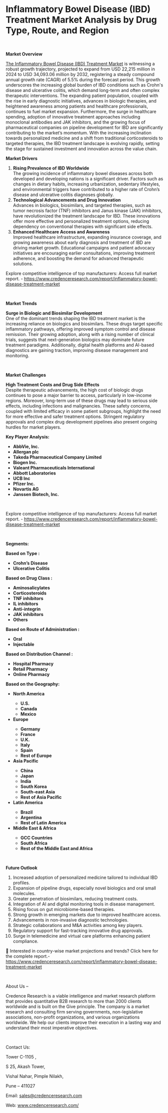 # Inflammatory Bowel Disease (IBD) Treatment Market Analysis by Drug Type, Route, and Region


<p><strong>&nbsp;</strong></p>
<p><strong>Market Overview</strong></p>
<p><a href="https://www.credenceresearch.com/report/inflammatory-bowel-disease-treatment-market">The Inflammatory Bowel Disease (IBD) Treatment Market</a> is witnessing a robust growth trajectory, projected to expand from USD 22,215 million in 2024 to USD 34,093.06 million by 2032, registering a steady compound annual growth rate (CAGR) of 5.5% during the forecast period. This growth underscores the increasing global burden of IBD conditions such as Crohn's disease and ulcerative colitis, which demand long-term and often complex therapeutic interventions. The expanding patient population, coupled with the rise in early diagnostic initiatives, advances in biologic therapies, and heightened awareness among patients and healthcare professionals, continues to fuel market expansion. Furthermore, the surge in healthcare spending, adoption of innovative treatment approaches including monoclonal antibodies and JAK inhibitors, and the growing focus of pharmaceutical companies on pipeline development for IBD are significantly contributing to the market&rsquo;s momentum. With the increasing inclination towards personalized medicine and a shift from traditional corticosteroids to targeted therapies, the IBD treatment landscape is evolving rapidly, setting the stage for sustained investment and innovation across the value chain.</p>
<p><strong>Market Drivers</strong></p>
<ol>
<li><strong> Rising Prevalence of IBD Worldwide</strong><br data-start="1363" data-end="1366" /> The growing incidence of inflammatory bowel diseases across both developed and developing nations is a significant driver. Factors such as changes in dietary habits, increasing urbanization, sedentary lifestyles, and environmental triggers have contributed to a higher rate of Crohn&rsquo;s disease and ulcerative colitis diagnoses globally.</li>
<li data-start="1703" data-end="2105"><strong data-start="1703" data-end="1756"> Technological Advancements and Drug Innovation</strong><br data-start="1756" data-end="1759" /> Advances in biologics, biosimilars, and targeted therapies, such as tumor necrosis factor (TNF) inhibitors and Janus kinase (JAK) inhibitors, have revolutionized the treatment landscape for IBD. These innovations offer more effective and personalized treatment options, reducing dependency on conventional therapies with significant side effects.</li>
<li data-start="2107" data-end="2499"><strong data-start="2107" data-end="2154"> Enhanced Healthcare Access and Awareness</strong><br data-start="2154" data-end="2157" /> Improved healthcare infrastructure, expanding insurance coverage, and growing awareness about early diagnosis and treatment of IBD are driving market growth. Educational campaigns and patient advocacy initiatives are encouraging earlier consultations, improving treatment adherence, and boosting the demand for advanced therapeutic solutions.</li>
</ol>
<p>Explore competitive intelligence of top manufacturers: Access full market report. - <a href="https://www.credenceresearch.com/report/inflammatory-bowel-disease-treatment-market">https://www.credenceresearch.com/report/inflammatory-bowel-disease-treatment-market</a></p>
<p>&nbsp;</p>
<p><strong>Market Trends</strong></p>
<p><strong>Surge in Biologic and Biosimilar Development</strong><br data-start="2592" data-end="2595" /> One of the dominant trends shaping the IBD treatment market is the increasing reliance on biologics and biosimilars. These drugs target specific inflammatory pathways, offering improved symptom control and disease remission. Their growing adoption, along with a rising number of clinical trials, suggests that next-generation biologics may dominate future treatment paradigms. Additionally, digital health platforms and AI-based diagnostics are gaining traction, improving disease management and monitoring.</p>
<p><strong>&nbsp;</strong></p>
<p><strong>Market Challenges</strong></p>
<p><strong>High Treatment Costs and Drug Side Effects</strong><br data-start="3165" data-end="3168" /> Despite therapeutic advancements, the high cost of biologic drugs continues to pose a major barrier to access, particularly in low-income regions. Moreover, long-term use of these drugs may lead to serious side effects, including infections and malignancies. These safety concerns, coupled with limited efficacy in some patient subgroups, highlight the need for more effective and safer treatment options. Stringent regulatory approvals and complex drug development pipelines also present ongoing hurdles for market players.</p>
<p><strong>Key Player Analysis:</strong></p>
<ul>
<li><strong>AbbVie, Inc.</strong></li>
<li><strong>Allergan plc</strong></li>
<li><strong>Takeda Pharmaceutical Company Limited</strong></li>
<li><strong>Biogen Inc.</strong></li>
<li><strong>Valeant Pharmaceuticals International</strong></li>
<li><strong>Abbott Laboratories</strong></li>
<li><strong>UCB Inc</strong></li>
<li><strong>Pfizer Inc.</strong></li>
<li><strong>Novartis AG</strong></li>
<li><strong>Janssen Biotech, Inc.</strong></li>
</ul>
<p><strong>&nbsp;</strong></p>
<p>Explore competitive intelligence of top manufacturers: Access full market report. - <a href="https://www.credenceresearch.com/report/inflammatory-bowel-disease-treatment-market">https://www.credenceresearch.com/report/inflammatory-bowel-disease-treatment-market</a></p>
<p><strong>&nbsp;</strong></p>
<p><strong>Segments:</strong></p>
<p><strong>Based on&nbsp;Type&nbsp;:</strong></p>
<ul>
<li><strong>Crohn&rsquo;s Disease</strong></li>
<li><strong>Ulcerative Colitis</strong></li>
</ul>
<p><strong>Based on&nbsp;Drug Class&nbsp;:</strong></p>
<ul>
<li><strong>Aminosalicylates</strong></li>
<li><strong>Corticosteroids</strong></li>
<li><strong>TNF inhibitors</strong></li>
<li><strong>IL inhibitors</strong></li>
<li><strong>Anti-integrin</strong></li>
<li><strong>JAK inhibitors</strong></li>
<li><strong>Others</strong></li>
</ul>
<p><strong>Based on&nbsp;Route of Administration&nbsp;:</strong></p>
<ul>
<li><strong>Oral</strong></li>
<li><strong>Injectable</strong></li>
</ul>
<p><strong>Based on&nbsp;Distribution Channel&nbsp;:</strong></p>
<ul>
<li><strong>Hospital Pharmacy</strong></li>
<li><strong>Retail Pharmacy</strong></li>
<li><strong>Online Pharmacy</strong></li>
</ul>
<p><strong>Based on the Geography:</strong></p>
<ul>
<li><strong>North America</strong></li>
<ul>
<li><strong>U.S.</strong></li>
<li><strong>Canada</strong></li>
<li><strong>Mexico</strong></li>
</ul>
<li><strong>Europe</strong></li>
<ul>
<li><strong>Germany</strong></li>
<li><strong>France</strong></li>
<li><strong>U.K.</strong></li>
<li><strong>Italy</strong></li>
<li><strong>Spain</strong></li>
<li><strong>Rest of Europe</strong></li>
</ul>
<li><strong>Asia Pacific</strong></li>
<ul>
<li><strong>China</strong></li>
<li><strong>Japan</strong></li>
<li><strong>India</strong></li>
<li><strong>South Korea</strong></li>
<li><strong>South-east Asia</strong></li>
<li><strong>Rest of Asia Pacific</strong></li>
</ul>
<li><strong>Latin America</strong></li>
<ul>
<li><strong>Brazil</strong></li>
<li><strong>Argentina</strong></li>
<li><strong>Rest of Latin America</strong></li>
</ul>
<li><strong>Middle East &amp; Africa</strong></li>
<ul>
<li><strong>GCC Countries</strong></li>
<li><strong>South Africa</strong></li>
<li><strong>Rest of the Middle East and Africa</strong></li>
</ul>
</ul>
<p><strong>&nbsp;</strong></p>
<p><strong>Future Outlook </strong></p>
<ol>
<li>Increased adoption of personalized medicine tailored to individual IBD profiles.</li>
<li data-start="3821" data-end="3904">Expansion of pipeline drugs, especially novel biologics and oral small molecules.</li>
<li data-start="3908" data-end="3971">Greater penetration of biosimilars, reducing treatment costs.</li>
<li data-start="3975" data-end="4046">Integration of AI and digital monitoring tools in disease management.</li>
<li data-start="4050" data-end="4099">Rising focus on gut microbiome-based therapies.</li>
<li data-start="4103" data-end="4173">Strong growth in emerging markets due to improved healthcare access.</li>
<li data-start="4177" data-end="4232">Advancements in non-invasive diagnostic technologies.</li>
<li data-start="4236" data-end="4300">Strategic collaborations and M&amp;A activities among key players.</li>
<li data-start="4304" data-end="4369">Regulatory support for fast-tracking innovative drug approvals.</li>
<li data-start="4374" data-end="4452">Surge in telemedicine and virtual care platforms enhancing patient compliance.</li>
</ol>
<p>📌 Interested in country-wise market projections and trends? Click here for the complete report.- <a href="https://www.credenceresearch.com/report/inflammatory-bowel-disease-treatment-market">https://www.credenceresearch.com/report/inflammatory-bowel-disease-treatment-market</a></p>
<p>&nbsp;</p>
<p>About Us &ndash;</p>
<p>Credence Research is a viable intelligence and market research platform that provides quantitative B2B research to more than 2000 clients worldwide and is built on the Give principle. The company is a market research and consulting firm serving governments, non-legislative associations, non-profit organizations, and various organizations worldwide. We help our clients improve their execution in a lasting way and understand their most imperative objectives.</p>
<p>&nbsp;</p>
<p>Contact Us:</p>
<p>Tower C-1105 ,</p>
<p>S 25, Akash Tower,</p>
<p>Vishal Nahar, Pimple Nilakh,</p>
<p>Pune &ndash; 411027</p>
<p>Email: <a href="mailto:sales@credenceresearch.com">sales@credenceresearch.com</a></p>
<p>Web: <a href="http://www.credenceresearch.com/">www.credenceresearch.com/</a></p>
